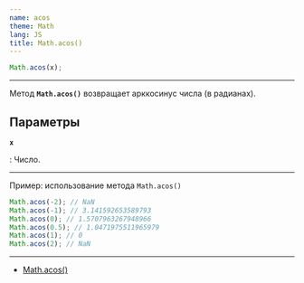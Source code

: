 ```yaml
---
name: acos
theme: Math
lang: JS
title: Math.acos()
---
```


```js
Math.acos(x);
```

---

Метод **`Math.acos()`** возвращает арккосинус числа (в радианах).

## Параметры

**`x`**

: Число.

---

Пример: использование метода `Math.acos()`

```js
Math.acos(-2); // NaN
Math.acos(-1); // 3.141592653589793
Math.acos(0); // 1.5707963267948966
Math.acos(0.5); // 1.0471975511965979
Math.acos(1); // 0
Math.acos(2); // NaN
```

---

- [Math.acos()](https://developer.mozilla.org/ru/docs/Web/JavaScript/Reference/Global_Objects/Math/acos)
